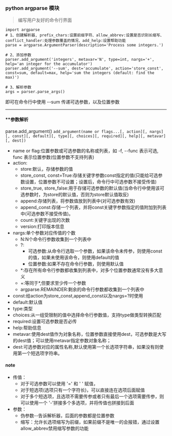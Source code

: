 ### python argparse 模块
> 编写用户友好的命令行界面

```
import argparse
# 1、创建解析器, prefix_chars:设置前缀字符、allow_abbrev:设置是否识别长缩写、conflict_handler:处理参数覆盖的情况、add_help:设置帮助功能
parse = argparse.ArgumentParser(description='Process some integers.')  

# 2、添加参数
parser.add_argument('integers', metavar='N', type=int, nargs='+', help='an integer for the accumulator')
parser.add_argument('--sum', dest='accumulate', action='store_const', const=sum, default=max, help='sum the integers (default: find the max)')

# 3、解析参数
args = parser.parse_args()
```

即可在命令行中使用 --sum 传递可选参数，以及位置参数

----

#### **参数解析
parse.add_argument()
`add_argument(name or flags...[, action][, nargs][, const][, default][, type][, choices][, required][, help][, metavar][, dest])`
- name or flag:位置参数或可选参数的名称或列表，如 -f, --func 表示可选, func 表示位置参数(位置参数不支持列表)
- action:
  - store:默认，存储参数的值
  - store_const, const=True:存储关键字参数const指定的值(只能给可选参数设置，位置参数不可设置；设置后，命令行中可选参数不接受传值)
  - store_true, store_false:用于存储可选参数的默认值(当命令行中使用该可选参数时，为store的默认值，否则为store默认值取反)
  - append:存储列表，将参数值放到列表中(对可选参数有效)
  - append_const:存储一个列表，并将const关键字参数指定的值附加到列表中(可选参数不接受传值)。
  - count:关键字出现的次数
  - version:打印版本信息
- nargs:单个参数对应传值的个数
  - N:N个命令行参数收集到一个列表中
  - ?:
    - 可选参数:从命令行选取一个参数，如果该命令未传参，则使用const的值，如果未使用该命令，则使用default的值
    - 位置参数:如果不存在命令行参数，则使用默认值
  - *:存在所有命令行参数都收集到列表中，对多个位置参数通常没有多大意义
  - +:等同于*,但要求至少传一个参数
  - argparse.REMAINDER:剩余的命令行参数都收集到一个列表中
- const:给action为store_const,append_const以及nargs=?时使用
- default:默认值
- type:类型
- choices:从一组受限制的值中选择命令行参数值，支持type做类型转换匹配
- required:设置可选参数是否必传
- help:帮助信息
- metavar:使用dest值作为对象名称，位置参数直接使用dest，可选参数是大写的dest值；可以使用metavar指定参数对象名称；
- dest:可选参数对应的属性名称,默认使用第一个长选项字符串，如果没有则使用第一个短选项字符串。

#### note
- 传值：
	- 对于可选参数可以使用 '=' 和 ' ' 赋值，
	- 对于短选项(选项只有一个字符长)，可以直接连在选项后面赋值
	- 对于多个短选项，且选项不需要传参或者只有最后一个选项需要传参，则可以使用一个 '-'拼接多个多选项，并将传值也拼接到后面
- 参数：
	- 伪参数--告诉解析器，后面的参数都是位置参数
	- 缩写：允许长选项缩写为前缀，如果前缀不是唯一的会报错，通过设置allow_abbrev禁用缩写参数的功能
